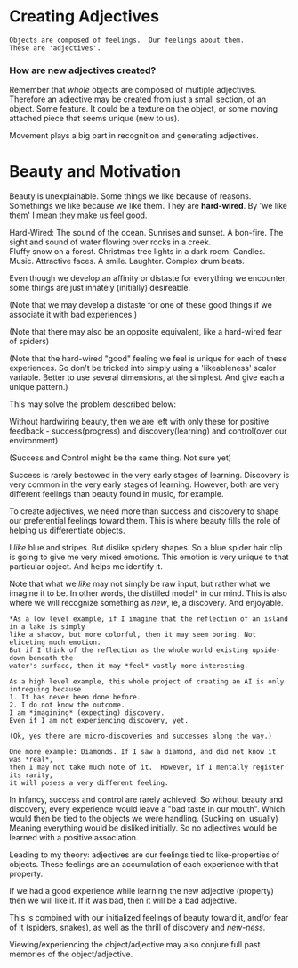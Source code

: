 Creating Adjectives
===================

    Objects are composed of feelings.  Our feelings about them. 
    These are 'adjectives'.

### How are new adjectives created?

Remember that *whole* objects are composed of multiple adjectives.
Therefore an adjective may be created from just a small section,
of an object.  Some feature.  It could be a texture on the object,
or some moving attached piece that seems unique (new to us).

Movement plays a big part in recognition and generating adjectives.

Beauty and Motivation
=====================

Beauty is unexplainable.  Some things we like because of reasons.
Somethings we like because we like them.  They are **hard-wired**.
By 'we like them' I mean they make us feel good.

Hard-Wired: The sound of the ocean. Sunrises and sunset.  A bon-fire. 
The sight and sound of water flowing over rocks in a creek.  
Fluffy snow on a forest. Christmas tree lights in a dark room.  Candles.  
Music. Attractive faces. A smile. Laughter. Complex drum beats. 

Even though we develop an affinity or distaste for everything we encounter, 
some things are just innately (initially) desireable.

(Note that we may develop a distaste for one of these good things if
we associate it with bad experiences.)

(Note that there may also be an opposite equivalent, like a hard-wired
fear of spiders)

(Note that the hard-wired "good" feeling we feel is unique
for each of these experiences. So don't be tricked into simply using 
a 'likeableness' scaler variable.  Better to use several dimensions, 
at the simplest.  And give each a unique pattern.)

This may solve the problem described below:

Without hardwiring beauty, then we are left with only these for positive
feedback - success(progress) and discovery(learning) and control(over our environment)

(Success and Control might be the same thing.  Not sure yet)

Success is rarely bestowed in the very early stages of learning.
Discovery is very common in the very early stages of learning.
However, both are very different feelings than beauty found in music, for example.

To create adjectives, we need more than success and discovery to shape our
preferential feelings toward them.  This is where beauty fills the role
of helping us differentiate objects.

I *like* blue and stripes. But dislike spidery shapes.  So a blue spider hair clip
is going to give me very mixed emotions.  This emotion is very unique to 
that particular object.  And helps me identify it.

Note that what we *like* may not simply be raw input, but rather 
what we imagine it to be.  In other words, the distilled model* in our mind.
This is also where we will recognize something as *new*, ie, a discovery. And enjoyable.

    *As a low level example, if I imagine that the reflection of an island in a lake is simply 
    like a shadow, but more colorful, then it may seem boring. Not eliceting much emotion.
    But if I think of the reflection as the whole world existing upside-down beneath the 
    water's surface, then it may *feel* vastly more interesting.

    As a high level example, this whole project of creating an AI is only intreguing because
    1. It has never been done before.
    2. I do not know the outcome.
    I am *imagining* (expecting) discovery.  
    Even if I am not experiencing discovery, yet. 
    
    (Ok, yes there are micro-discoveries and successes along the way.)
    
    One more example: Diamonds. If I saw a diamond, and did not know it was *real*, 
    then I may not take much note of it.  However, if I mentally register its rarity, 
    it will posess a very different feeling.

In infancy, success and control are rarely achieved.  So without beauty and discovery,
every experience would leave a "bad taste in our mouth".  Which would then be tied to the 
objects we were handling. (Sucking on, usually)
Meaning everything would be disliked initially.  So no adjectives would be learned
with a positive association.

Leading to my theory: adjectives are our feelings tied to like-properties of objects.
These feelings are an accumulation of each experience with that property.

If we had a good experience while learning the new adjective (property) then
we will like it.  If it was bad, then it will be a bad adjective.

This is combined with our initialized feelings of beauty toward it, 
and/or fear of it (spiders, snakes),
as well as the thrill of discovery and *new-ness*.

Viewing/experiencing the object/adjective may also conjure full past memories of the object/adjective.

